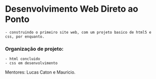# Desenvolvimento Web Direto ao Ponto
    
    - construindo o primeiro site web, com um projeto basico de html5 e css, por enquanto.

### Organização de projeto:
    - html concluido
    - css em desenvolvimento

Mentores: Lucas Caton e Mauricio.